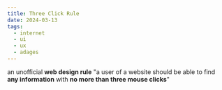```yaml
---
title: Three Click Rule
date: 2024-03-13
tags:
  - internet
  - ui
  - ux
  - adages
---
```

an unofficial **web design rule** 
"a user of a website should be able to find **any information** with **no more than three mouse clicks**"

